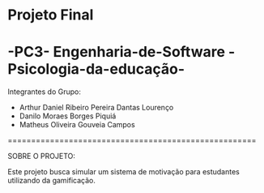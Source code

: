 # Projeto Final #
-PC3- Engenharia-de-Software -Psicologia-da-educação-
=====================================================
Integrantes do Grupo:
- Arthur Daniel Ribeiro Pereira Dantas Lourenço
- Danilo Moraes Borges Piquiá
- Matheus Oliveira Gouveia Campos

=====================================================

SOBRE O PROJETO:

Este projeto busca simular um sistema de motivação para estudantes utilizando da gamificação.

